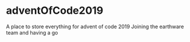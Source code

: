 # adventOfCode2019
A place to store everything for advent of code 2019
Joining the earthware team and having a go
